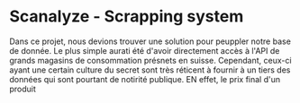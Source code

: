# Scanalyze - Scrapping system

Dans ce projet, nous devions trouver une solution pour peuppler notre base de donnée.
Le plus simple aurati été d'avoir directement accès à l'API de grands magasins de consommation présnets en suisse.
Cependant, ceux-ci ayant une certain culture du secret sont très réticent à fournir à un tiers des données qui sont pourtant de notirité publique.
EN effet, le prix final d'un produit 